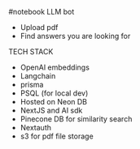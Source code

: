 #notebook LLM bot

- Upload pdf
- Find answers you are looking for

TECH STACK

- OpenAI embeddings
- Langchain
- prisma 
- PSQL (for local dev)
- Hosted on Neon DB
- NextJS and AI sdk
- Pinecone DB for similarity search
- Nextauth
- s3 for pdf file storage 